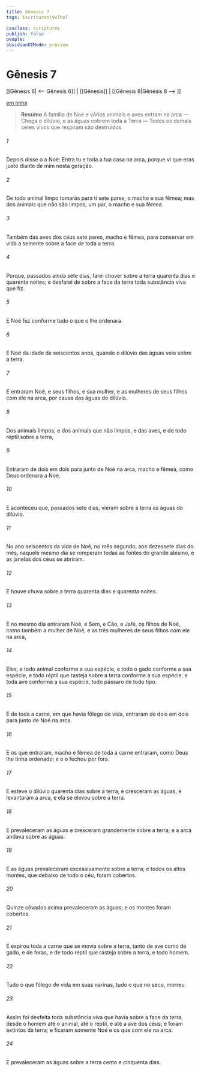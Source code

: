 ```yaml
---
title: Gênesis 7
tags: Escrituras\VelhoT

cssclass: scriptures
publish: false
people:
obsidianUIMode: preview
---
```


# Gênesis 7
[[Gênesis 6| <-- Gênesis 6]] | [[Gênesis]] | [[Gênesis 8|Gênesis 8 --> ]]

[em linha](https://churchofjesuschrist.org/study/scriptures/ot/gen/7?lang=por)

> __Resumo__
A família de Noé e vários animais e aves entram na arca — Chega o dilúvio, e as águas cobrem toda a Terra — Todos os demais seres vivos que respiram são destruídos.

###### 1 
Depois disse o  a Noé: Entra tu e toda a tua casa na arca, porque vi que eras justo diante de mim nesta geração.

###### 2 
De todo animal limpo tomarás para ti sete pares, o macho e sua fêmea; mas dos animais que não são limpos, um par, o macho e sua fêmea.

###### 3 
Também das aves dos céus sete pares, macho e fêmea, para conservar em vida a semente sobre a face de toda a terra.

###### 4 
Porque, passados ainda sete dias, farei chover sobre a terra quarenta dias e quarenta noites; e desfarei de sobre a face da terra toda substância viva que fiz.

###### 5 
E Noé fez conforme tudo o que o  lhe ordenara.

###### 6 
E  Noé da idade de seiscentos anos, quando o dilúvio das águas veio sobre a terra.

###### 7 
E entraram Noé, e seus filhos, e sua mulher, e as mulheres de seus filhos com ele na arca, por causa das águas do dilúvio.

###### 8 
Dos animais limpos, e dos animais que não  limpos, e das aves, e de todo réptil sobre a terra,

###### 9 
Entraram de dois em dois para junto de Noé na arca, macho e fêmea, como Deus ordenara a Noé.

###### 10 
E aconteceu que, passados sete dias, vieram sobre a terra as águas do dilúvio.

###### 11 
No ano seiscentos da vida de Noé, no mês segundo, aos dezessete dias do mês, naquele mesmo dia se romperam todas as fontes do grande abismo, e as janelas dos céus se abriram.

###### 12 
E houve chuva sobre a terra quarenta dias e quarenta noites.

###### 13 
E no mesmo dia entraram Noé, e Sem, e Cão, e Jafé, os filhos de Noé, como também a mulher de Noé, e as três mulheres de seus filhos com ele na arca,

###### 14 
Eles, e todo animal conforme a sua espécie, e todo o gado conforme a sua espécie, e todo réptil que rasteja sobre a terra conforme a sua espécie, e toda ave conforme a sua espécie, todo pássaro de todo tipo.

###### 15 
E de toda a carne, em que havia fôlego de vida, entraram de dois em dois para junto de Noé na arca.

###### 16 
E os que entraram, macho e fêmea de toda a carne entraram, como Deus lhe tinha ordenado; e o  o fechou por fora.

###### 17 
E esteve o dilúvio quarenta dias sobre a terra, e cresceram as águas, e levantaram a arca, e ela se elevou sobre a terra.

###### 18 
E prevaleceram as águas e cresceram grandemente sobre a terra; e a arca andava sobre as águas.

###### 19 
E as águas prevaleceram excessivamente sobre a terra; e todos os altos montes, que  debaixo de todo o céu, foram cobertos.

###### 20 
Quinze côvados acima prevaleceram as águas; e os montes foram cobertos.

###### 21 
E expirou toda a carne que se movia sobre a terra, tanto de ave como de gado, e de feras, e de todo réptil que rasteja sobre a terra, e todo homem.

###### 22 
Tudo o que  fôlego de vida em suas narinas, tudo o que  no seco, morreu.

###### 23 
Assim foi desfeita toda substância viva que havia sobre a face da terra, desde o homem até o animal, até o réptil, e até a ave dos céus; e foram extintos da terra; e ficaram somente Noé e os que com ele  na arca.

###### 24 
E prevaleceram as águas sobre a terra cento e cinquenta dias.

